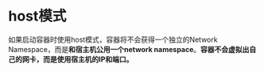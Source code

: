 # host模式

如果启动容器时使用host模式，容器将不会获得一个独立的Network Namespace，而是**和宿主机公用一个network namespace**。**容器不会虚拟出自己的网卡，而是使用宿主机的IP和端口。**
